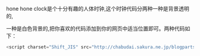 hone hone clock是个十分有趣的人体时钟,这个时钟代码分两种一种是背景透明的,

一种是白色背景的,把你喜欢的代码添加到你的网页中适当位置即可。两种代码如下：

```js
<script charset="Shift_JIS" src="http://chabudai.sakura.ne.jp/blogparts/honehoneclock/honehone_clock_tr.js"></script> 
```
